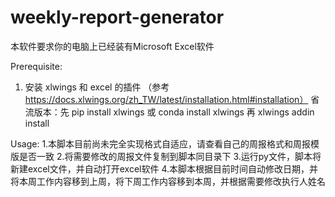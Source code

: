 # weekly-report-generator
本软件要求你的电脑上已经装有Microsoft Excel软件

Prerequisite:
1. 安装 xlwings 和 excel 的插件
   （参考 https://docs.xlwings.org/zh_TW/latest/installation.html#installation）
      省流版本：先 pip install xlwings 或 conda install xlwings
              再 xlwings addin install
              
Usage:
1.本脚本目前尚未完全实现格式自适应，请查看自己的周报格式和周报模版是否一致
2.将需要修改的周报文件复制到脚本同目录下
3.运行py文件，脚本将新建excel文件，并自动打开excel软件
4.本脚本根据目前时间自动修改日期，并将本周工作内容移到上周，将下周工作内容移到本周，并根据需要修改执行人姓名
